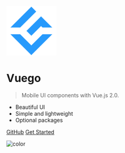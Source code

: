 <img src="_media/vuego.png" alt="vuego" width="130" />

# Vuego

> Mobile UI components with Vue.js 2.0.

- Beautiful UI
- Simple and lightweight
- Optional packages

[GitHub](https://github.com/hejianxian/vuego/)
[Get Started](guide/installed)

![color](#fff)
